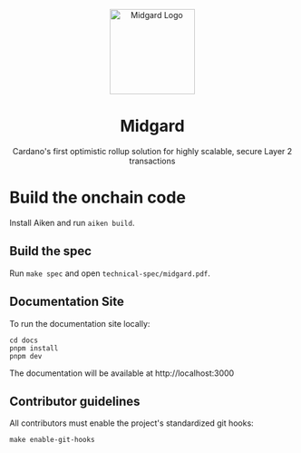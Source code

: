 <p align="center">
  <img width="150px" src="docs/public/midgard-icon-green.png" align="center" alt="Midgard Logo"/>
  <h1 align="center">Midgard</h1>
  <p align="center">Cardano's first optimistic rollup solution for highly scalable, secure Layer 2 transactions</p>
</p>

# Build the onchain code

Install Aiken and run `aiken build`.

## Build the spec

Run `make spec` and open `technical-spec/midgard.pdf`.

## Documentation Site

To run the documentation site locally:

```
cd docs           
pnpm install
pnpm dev
```

The documentation will be available at http://localhost:3000

## Contributor guidelines

All contributors must enable the project's standardized git hooks:

```
make enable-git-hooks
```
